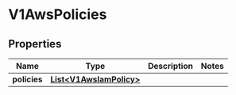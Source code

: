 # V1AwsPolicies

## Properties
Name | Type | Description | Notes
------------ | ------------- | ------------- | -------------
**policies** | [**List&lt;V1AwsIamPolicy&gt;**](V1AwsIamPolicy.md) |  | 
